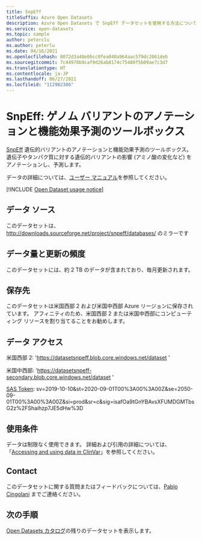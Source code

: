 ```yaml
---
title: SnpEff
titleSuffix: Azure Open Datasets
description: Azure Open Datasets で SnpEff データセットを使用する方法について説明します。
ms.service: open-datasets
ms.topic: sample
author: peterclu
ms.author: peterlu
ms.date: 04/16/2021
ms.openlocfilehash: 8072d3a48e0bcc0fea040a964aac579dc2061deb
ms.sourcegitcommit: 7c44970b9caf9d26ab8174c75480f5b09ae7c3d7
ms.translationtype: HT
ms.contentlocale: ja-JP
ms.lasthandoff: 06/27/2021
ms.locfileid: "112982386"
---
```

# <a name="snpeff-genomic-variant-annotations-and-functional-effect-prediction-toolbox"></a>SnpEff: ゲノム バリアントのアノテーションと機能効果予測のツールボックス

[SnpEff](https://pcingola.github.io/SnpEff/) 遺伝的バリアントのアノテーションと機能効果予測のツールボックス。 遺伝子やタンパク質に対する遺伝的バリアントの影響 (アミノ酸の変化など) をアノテーションし、予測します。

データの詳細については、[ユーザー マニュアル](https://pcingola.github.io/SnpEff/se_introduction/)を参照してください。

[!INCLUDE [Open Dataset usage notice](../../includes/open-datasets-usage-note.md)]

## <a name="data-source"></a>データ ソース

このデータセットは、 http://downloads.sourceforge.net/project/snpeff/databases/ のミラーです

## <a name="data-volumes-and-update-frequency"></a>データ量と更新の頻度

このデータセットには、約 2 TB のデータが含まれており、毎月更新されます。

## <a name="storage-location"></a>保存先

このデータセットは米国西部 2 および米国中西部 Azure リージョンに保存されています。 アフィニティのため、米国西部 2 または米国中西部にコンピューティング リソースを割り当てることをお勧めします。

## <a name="data-access"></a>データ アクセス

米国西部 2: 'https://datasetsnpeff.blob.core.windows.net/dataset '

米国中西部: 'https://datasetsnpeff-secondary.blob.core.windows.net/dataset '

[SAS Token](../storage/common/storage-sas-overview.md): sv=2019-10-10&st=2020-09-01T00%3A00%3A00Z&se=2050-09-01T00%3A00%3A00Z&si=prod&sr=c&sig=isafOa9tGnYBAvsXFUMDGMTbsG2z%2FShaihzp7JE5dHw%3D

## <a name="use-terms"></a>使用条件
データは制限なく使用できます。 詳細および引用の詳細については、「[Accessing and using data in ClinVar](https://pcingola.github.io/SnpEff/se_introduction/)」を参照してください。

## <a name="contact"></a>Contact

このデータセットに関する質問またはフィードバックについては、[Pablo Cingolani](http://www.linkedin.com/in/pablocingolani) までご連絡ください。


## <a name="next-steps"></a>次の手順

[Open Datasets カタログ](dataset-catalog.md)の残りのデータセットを表示します。
